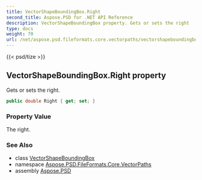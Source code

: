 ```yaml
---
title: VectorShapeBoundingBox.Right
second_title: Aspose.PSD for .NET API Reference
description: VectorShapeBoundingBox property. Gets or sets the right
type: docs
weight: 70
url: /net/aspose.psd.fileformats.core.vectorpaths/vectorshapeboundingbox/right/
---
```

{{< psd/tize >}}
## VectorShapeBoundingBox.Right property

Gets or sets the right.

```csharp
public double Right { get; set; }
```

### Property Value

The right.

### See Also

* class [VectorShapeBoundingBox](../)
* namespace [Aspose.PSD.FileFormats.Core.VectorPaths](../../vectorshapeboundingbox/)
* assembly [Aspose.PSD](../../../)



